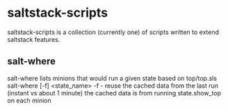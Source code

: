 # saltstack-scripts
saltstack-scripts is a collection (currently one) of scripts written to extend saltstack features.

## salt-where
salt-where lists minions that would run a given state based on top/top.sls
salt-where [-f] <state_name>
    -f - reuse the cached data from the last run (instant vs about 1 minute)
         the cached data is from running state.show_top on each minion

